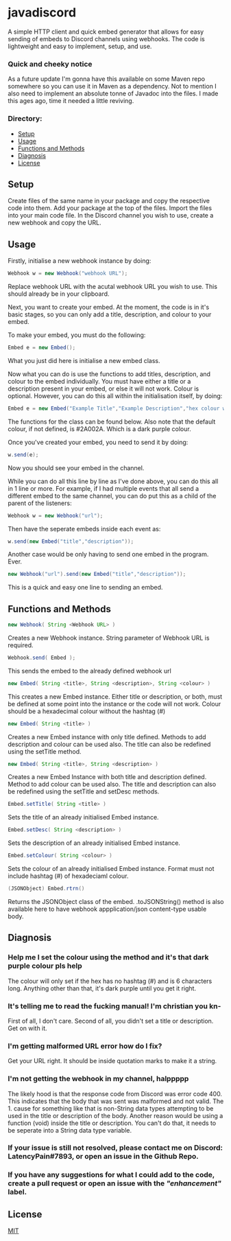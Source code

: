 # javadiscord
A simple HTTP client and quick embed generator that allows for easy sending of embeds to Discord channels using webhooks. The code is lightweight and easy to implement, setup, and use.

### Quick and cheeky notice
As a future update I'm gonna have this available on some Maven repo somewhere so you can use it in Maven as a dependency. Not to mention I also need to implement an absolute tonne of Javadoc into the files. I made this ages ago, time it needed a little reviving.

### Directory:
 - [Setup](#Setup)
 - [Usage](#Usage)
 - [Functions and Methods](#Functions-and-Methods)
 - [Diagnosis](#Diagnosis)
 - [License](#License)

## Setup
Create files of the same name in your package and copy the respective code into them.
Add your package at the top of the files.
Import the files into your main code file.
In the Discord channel you wish to use, create a new webhook and copy the URL.

## Usage
Firstly, initialise a new webhook instance by doing:
```java
Webhook w = new Webhook("webhook URL");
```
Replace webhook URL with the acutal webhook URL you wish to use. This should already be in your clipboard.

Next, you want to create your embed. At the moment, the code is in it's basic stages, so you can only add a title, description, and colour to your embed.

To make your embed, you must do the following:
```java
Embed e = new Embed();
```
What you just did here is initialise a new embed class.

Now what you can do is use the functions to add titles, description, and colour to the embed individually. You must have either a title or a description present in your embed, or else it will not work. Colour is optional. However, you can do this all within the initialisation itself, by doing:
```java
Embed e = new Embed("Example Title","Example Description","hex colour without #");
```
The functions for the class can be found below. Also note that the default colour, if not defined, is #2A002A. Which is a dark purple colour.

Once you've created your embed, you need to send it by doing:
```java
w.send(e);
```
Now you should see your embed in the channel.


While you can do all this line by line as I've done above, you can do this all in 1 line or more.
For example, if I had multiple events that all send a different embed to the same channel, you can do put this as a child of the parent of the listeners:
```java
Webhook w = new Webhook("url");
```
Then have the seperate embeds inside each event as:
```java
w.send(new Embed("title","description"));
```

Another case would be only having to send one embed in the program. Ever.
```java
new Webhook("url").send(new Embed("title","description"));
```
This is a quick and easy one line to sending an embed.

## Functions and Methods
```java
new Webhook( String <Webhook URL> )
```
Creates a new Webhook instance. String parameter of Webhook URL is required.

```java
Webhook.send( Embed );
```
This sends the embed to the already defined webhook url

```java
new Embed( String <title>, String <description>, String <colour> )
```
This creates a new Embed instance. Either title or description, or both, must be defined at some point into the instance or the code will not work. Colour should be a hexadecimal colour without the hashtag (#)

```java
new Embed( String <title> )
```
Creates a new Embed instance with only title defined. Methods to add description and colour can be used also. The title can also be redefined using the setTitle method.

```java
new Embed( String <title>, String <description> )
```
Creates a new Embed Instance with both title and description defined. Method to add colour can be used also. The title and description can also be redefined using the setTitle and setDesc methods.

```java
Embed.setTitle( String <title> )
```
Sets the title of an already initialised Embed instance.

```java
Embed.setDesc( String <description> )
```
Sets the description of an already initialised Embed instance.

```java
Embed.setColour( String <colour> )
```
Sets the colour of an already initialised Embed instance. Format must not include hashtag (#) of hexadeciaml colour.

```java
(JSONObject) Embed.rtrn()
```
Returns the JSONObject class of the embed. .toJSONString() method is also available here to have webhook appplication/json content-type usable body.

## Diagnosis
### Help me I set the colour using the method and it's that dark purple colour pls help
The colour will only set if the hex has no hashtag (#) and is 6 characters long. Anything other than that, it's dark purple until you get it right.
### It's telling me to read the fucking manual! I'm christian you kn-
First of all, I don't care. Second of all, you didn't set a title or description. Get on with it.
### I'm getting malformed URL error how do I fix?
Get your URL right. It should be inside quotation marks to make it a string.
### I'm not getting the webhook in my channel, halppppp
The likely hood is that the response code from Discord was error code 400. This indicates that the body that was sent was malformed and not valid. The 1. cause for something like that is non-String data types attempting to be used in the title or description of the body. Another reason would be using a function (void) inside the title or description. You can't do that, it needs to be seperate into a String data type variable.

### If your issue is still not resolved, please contact me on Discord: LatencyPain#7893, or open an issue in the Github Repo.
### If you have any suggestions for what I could add to the code, create a pull request or open an issue with the *"enhancement"* label.
## License
[MIT](https://choosealicense.com/licenses/mit/)
